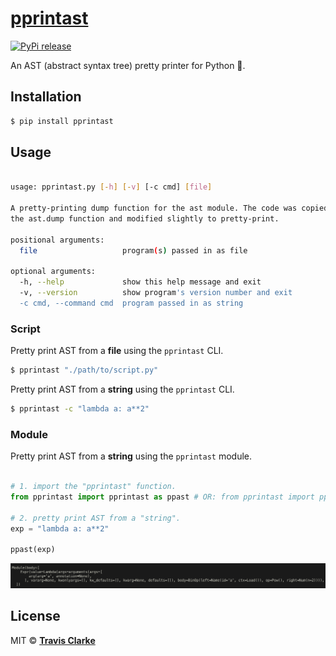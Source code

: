 # [pprintast](https://pypi.org/project/pprintast/)

[![PyPi release](https://img.shields.io/pypi/v/pprintast.svg)](https://pypi.org/project/pprintast/)

An AST (abstract syntax tree) pretty printer for Python 🐍.

## Installation

```bash
$ pip install pprintast
```

## Usage

```bash

usage: pprintast.py [-h] [-v] [-c cmd] [file]

A pretty-printing dump function for the ast module. The code was copied from
the ast.dump function and modified slightly to pretty-print.

positional arguments:
  file                   program(s) passed in as file

optional arguments:
  -h, --help             show this help message and exit
  -v, --version          show program's version number and exit
  -c cmd, --command cmd  program passed in as string

```

### Script

Pretty print AST from a **file** using the `pprintast` CLI.

```bash
$ pprintast "./path/to/script.py"
```

Pretty print AST from a **string** using the `pprintast` CLI.

```bash
$ pprintast -c "lambda a: a**2"
```

### Module

Pretty print AST from a **string** using the `pprintast` module.

```python

# 1. import the "pprintast" function.
from pprintast import pprintast as ppast # OR: from pprintast import ppast

# 2. pretty print AST from a "string".
exp = "lambda a: a**2"

ppast(exp)

```

![stdout](https://raw.githubusercontent.com/clarketm/pprintast/master/pprintast.png)

## License

MIT &copy; [**Travis Clarke**](https://blog.travismclarke.com/)
